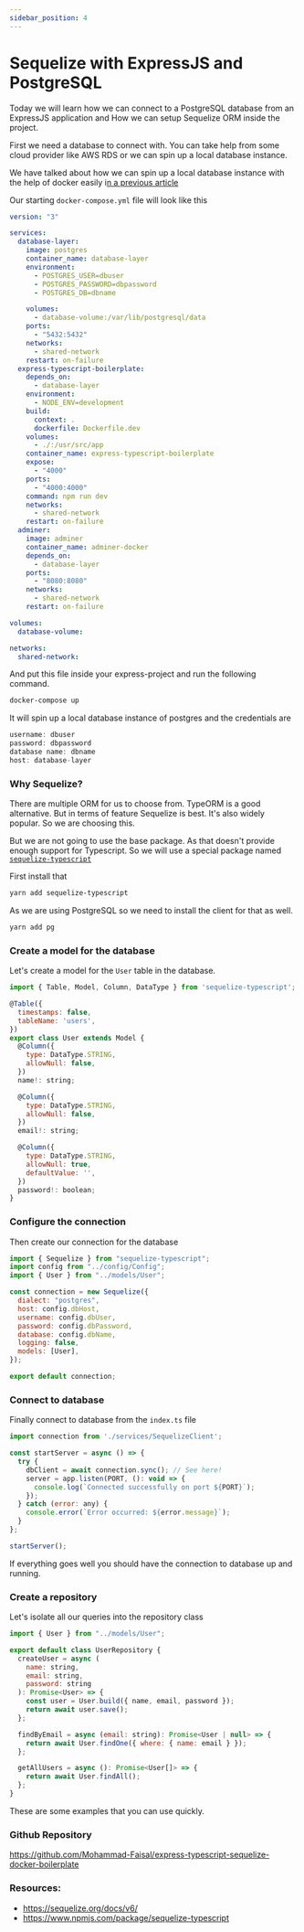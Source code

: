```yaml
---
sidebar_position: 4
---
```


# Sequelize with ExpressJS and PostgreSQL

Today we will learn how we can connect to a PostgreSQL database from an ExpressJS application and How we can setup Sequelize ORM inside the project.

First we need a database to connect with. You can take help from some cloud provider like AWS RDS or we can spin up a local database instance.

We have talked about how we can spin up a local database instance with the help of docker easily i[n a previous article](https://www.mohammadfaisal.dev/blog/express-database-docker-compose)

Our starting `docker-compose.yml` file will look like this

```yaml
version: "3"

services:
  database-layer:
    image: postgres
    container_name: database-layer
    environment:
      - POSTGRES_USER=dbuser
      - POSTGRES_PASSWORD=dbpassword
      - POSTGRES_DB=dbname

    volumes:
      - database-volume:/var/lib/postgresql/data
    ports:
      - "5432:5432"
    networks:
      - shared-network
    restart: on-failure
  express-typescript-boilerplate:
    depends_on:
      - database-layer
    environment:
      - NODE_ENV=development
    build:
      context: .
      dockerfile: Dockerfile.dev
    volumes:
      - ./:/usr/src/app
    container_name: express-typescript-boilerplate
    expose:
      - "4000"
    ports:
      - "4000:4000"
    command: npm run dev
    networks:
      - shared-network
    restart: on-failure
  adminer:
    image: adminer
    container_name: adminer-docker
    depends_on:
      - database-layer
    ports:
      - "8080:8080"
    networks:
      - shared-network
    restart: on-failure

volumes:
  database-volume:

networks:
  shared-network:
```

And put this file inside your express-project and run the following command.

```sh
docker-compose up
```

It will spin up a local database instance of postgres and the credentials are

```js
username: dbuser
password: dbpassword
database name: dbname
host: database-layer
```

### Why Sequelize?

There are multiple ORM for us to choose from. TypeORM is a good alternative. But in terms of feature Sequelize is best. It's also widely popular. So we are choosing this.

But we are not going to use the base package. As that doesn't provide enough support for Typescript. So we will use a special package named [`sequelize-typescript`](https://www.npmjs.com/package/sequelize-typescript)

First install that

```sh
yarn add sequelize-typescript
```

As we are using PostgreSQL so we need to install the client for that as well.

```sh
yarn add pg
```

### Create a model for the database

Let's create a model for the `User` table in the database.

```js
import { Table, Model, Column, DataType } from 'sequelize-typescript';

@Table({
  timestamps: false,
  tableName: 'users',
})
export class User extends Model {
  @Column({
    type: DataType.STRING,
    allowNull: false,
  })
  name!: string;

  @Column({
    type: DataType.STRING,
    allowNull: false,
  })
  email!: string;

  @Column({
    type: DataType.STRING,
    allowNull: true,
    defaultValue: '',
  })
  password!: boolean;
}

```

### Configure the connection

Then create our connection for the database

```js
import { Sequelize } from "sequelize-typescript";
import config from "../config/Config";
import { User } from "../models/User";

const connection = new Sequelize({
  dialect: "postgres",
  host: config.dbHost,
  username: config.dbUser,
  password: config.dbPassword,
  database: config.dbName,
  logging: false,
  models: [User],
});

export default connection;
```

### Connect to database

Finally connect to database from the `index.ts` file

```js
import connection from './services/SequelizeClient';

const startServer = async () => {
  try {
    dbClient = await connection.sync(); // See here!
    server = app.listen(PORT, (): void => {
      console.log(`Connected successfully on port ${PORT}`);
    });
  } catch (error: any) {
    console.error(`Error occurred: ${error.message}`);
  }
};

startServer();
```

If everything goes well you should have the connection to database up and running.

### Create a repository

Let's isolate all our queries into the repository class

```js
import { User } from "../models/User";

export default class UserRepository {
  createUser = async (
    name: string,
    email: string,
    password: string
  ): Promise<User> => {
    const user = User.build({ name, email, password });
    return await user.save();
  };

  findByEmail = async (email: string): Promise<User | null> => {
    return await User.findOne({ where: { name: email } });
  };

  getAllUsers = async (): Promise<User[]> => {
    return await User.findAll();
  };
}
```

These are some examples that you can use quickly.

### Github Repository

https://github.com/Mohammad-Faisal/express-typescript-sequelize-docker-boilerplate

### Resources:

- https://sequelize.org/docs/v6/
- https://www.npmjs.com/package/sequelize-typescript
